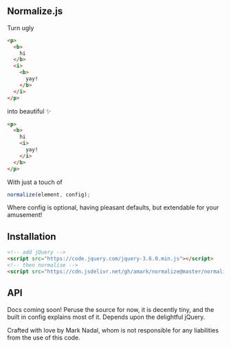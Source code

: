 ## Normalize.js
Turn ugly 
``` html
<p>
  <b>
    hi
  </b>
  <i>
    <b>
      yay!
    </b>
  </i>
</p>
```
into beautiful ✨
``` html
<p>
  <b>
    hi 
    <i>
      yay!
    </i>
  </b>
</p>
```
With just a touch of
``` javascript
normalize(element, config);
```
Where config is optional, having pleasant defaults, but extendable for your amusement!

## Installation
``` html
<!-- add jQuery -->
<script src="https://code.jquery.com/jquery-3.6.0.min.js"></script>
<!-- then normalise -->
<script src="https://cdn.jsdelivr.net/gh/amark/normalize@master/normalize.js"></script>
```

## API
Docs coming soon! Peruse the source for now, it is decently tiny, and the built in config explains most of it.
Depends upon the delightful jQuery.

Crafted with love by Mark Nadal, whom is not responsible for any liabilities from the use of this code.
